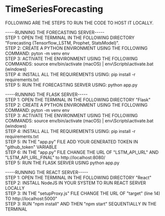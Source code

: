 # TimeSeriesForecasting
  
FOLLOWING ARE THE STEPS TO RUN THE CODE TO HOST IT LOCALLY.  
  
-----RUNNING THE FORECASTING SERVER-----  
STEP 1: OPEN THE TERMINAL IN THE FOLLOWING DIRECTORY "Forecasting (Tensorflow_LSTM, Prophet, StatsModel)".  
STEP 2: CREATE A PYTHON ENVIRONMENT USING THE FOLLOWING COMMAND: pyton -m venv env  
STEP 3: ACTIVATE THE ENVIRONMENT USING THE FOLLOWING COMMANDS: source env/bin/activate (macOS) | env\Scripts\activate.bat (windows)  
STEP 4: INSTALL ALL THE REQUIREMENTS USING: pip install -r requirements.txt  
STEP 5: RUN THE FORECASTING SERVER USING: python app.py  
  
-----RUNNING THE FLASK SERVER-----  
STEP 1: OPEN THE TERMINAL IN THE FOLLOWING DIRECTORY "Flask"  
STEP 2: CREATE A PYTHON ENVIRONMENT USING THE FOLLOWING COMMAND: pyton -m venv env  
STEP 3: ACTIVATE THE ENVIRONMENT USING THE FOLLOWING COMMANDS: source env/bin/activate (macOS) | env\Scripts\activate.bat (windows)  
STEP 4: INSTALL ALL THE REQUIREMENTS USING: pip install -r requirements.txt  
STEP 5: IN THE "app.py" FILE ADD YOUR GENERATED TOKEN IN "github_token" VARIABLE  
STEP 6: IN THE "app.py" FILE CHANGE THE URL OF "LSTM_API_URL" AND "LSTM_API_URL_FINAL" to http://localhost:8080/  
STEP 5: RUN THE FLASK SERVER USING python app.py  
  
-----RUNNING THE REACT SERVER-----  
STEP 1: OPEN THE TERMINAL IN THE FOLLOWING DIRECTORY "React"  
STEP 2: INSTALL NodeJS IN YOUR SYSTEM TO RUN REACT SERVER LOCALLY  
STEP 3: IN THE "setupProxy.js" FILE CHANGE THE URL OF "target" (line 14) TO http://localhost:5000"  
STEP 3: RUN "npm install" AND THEN "npm start" SEQUENTIALLY IN THE TERMINAL  
